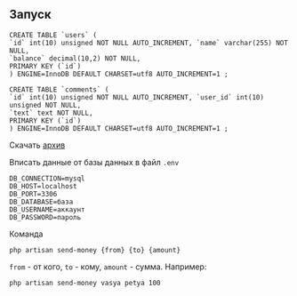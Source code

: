 ## Запуск

    CREATE TABLE `users` (
    `id` int(10) unsigned NOT NULL AUTO_INCREMENT, `name` varchar(255) NOT NULL,
    `balance` decimal(10,2) NOT NULL,
    PRIMARY KEY (`id`)
    ) ENGINE=InnoDB DEFAULT CHARSET=utf8 AUTO_INCREMENT=1 ;
        
    CREATE TABLE `comments` (
    `id` int(10) unsigned NOT NULL AUTO_INCREMENT, `user_id` int(10) unsigned NOT NULL,
    `text` text NOT NULL,
    PRIMARY KEY (`id`)
    ) ENGINE=InnoDB DEFAULT CHARSET=utf8 AUTO_INCREMENT=1 ;
    
    
Скачать [архив](https://github.com/fortael/test-task-command/archive/master.zip)

Вписать данные от базы данных в файл `.env`

    DB_CONNECTION=mysql
    DB_HOST=localhost
    DB_PORT=3306
    DB_DATABASE=база
    DB_USERNAME=аккаунт
    DB_PASSWORD=пароль
    
Команда

    php artisan send-money {from} {to} {amount}
    
`from` - от кого, `to` - кому, `amount` - сумма. Например:

    php artisan send-money vasya petya 100
